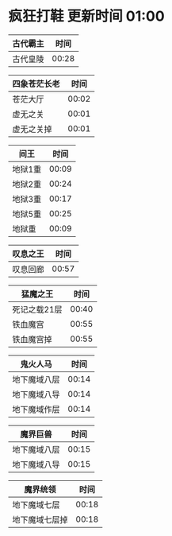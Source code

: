 # 疯狂打鞋 更新时间 01:00

| 古代霸主   | 时间    |
|--------|-------|
| 古代皇陵 | 00:28 |

| 四象苍茫长老   | 时间    |
|--------|-------|
| 苍茫大厅 | 00:02 |
| 虚无之关 | 00:01 |
| 虚无之关掉 | 00:01 |

| 间王   | 时间    |
|--------|-------|
| 地狱1重 | 00:09 |
| 地狱2重 | 00:24 |
| 地狱3重 | 00:17 |
| 地狱5重 | 00:25 |
| 地狱重 | 00:09 |

| 叹息之王   | 时间    |
|--------|-------|
| 叹息回廊 | 00:57 |

| 猛魔之王   | 时间    |
|--------|-------|
| 死记之载21层 | 00:40 |
| 铁血魔宫 | 00:55 |
| 铁血魔宫掉 | 00:55 |

| 鬼火人马   | 时间    |
|--------|-------|
| 地下魔域八层 | 00:14 |
| 地下魔域八导 | 00:14 |
| 地下魔域作层 | 00:14 |

| 魔界巨兽   | 时间    |
|--------|-------|
| 地下魔域八层 | 00:15 |
| 地下魔域八导 | 00:15 |

| 魔界统领   | 时间    |
|--------|-------|
| 地下魔域七层 | 00:18 |
| 地下魔域七层掉 | 00:18 |